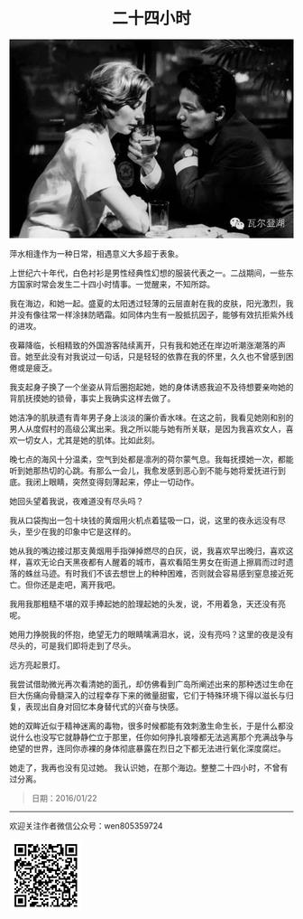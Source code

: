 <h1 style="text-align:center">二十四小时</h1>


![](/blog/C02.jpg)

萍水相逢作为一种日常，相遇意义大多超于表象。

上世纪六十年代，白色衬衫是男性经典性幻想的服装代表之一。二战期间，一些东方国家时常会发生二十四小时情事。一觉醒来，不知所踪。

我在海边，和她一起。盛夏的太阳透过轻薄的云层直射在我的皮肤，阳光激烈，我并没有像往常一样涂抹防晒霜。如同体内生有一股抵抗因子，能够有效抗拒紫外线的进攻。

夜幕降临，长相精致的外国游客陆续离开，只有我和她还在岸边听潮涨潮落的声音。她至此没有对我说过一句话，只是轻轻的依靠在我的怀里，久久也不曾感到困倦或是疲乏。

我支起身子换了一个坐姿从背后圈抱起她，她的身体诱惑我迫不及待想要亲吻她的背肌抚摸她的锁骨，事实上我确实这样去做了。

她洁净的肌肤遗有青年男子身上淡淡的廉价香水味。在这之前，我看见她刚和别的男人从度假村的高级公寓出来。我之所以能与她有所关联，是因为我喜欢女人，喜欢一切女人，尤其是她的肌体。比如此刻。

晚七点的海风十分温柔，空气到处都是凛冽的荷尔蒙气息。我每抚摸她一次，都能听到她那热切的心跳。有那么一会儿，我愈发感到恶心到不能与她将爱抚进行到底。我闭上眼睛，突然变得刻薄起来，停止一切动作。

她回头望着我说，夜难道没有尽头吗？ 

我从口袋掏出一包十块钱的黄烟用火机点着猛吸一口，说，这里的夜永远没有尽头，至少在我的印象中它是这样的。

她从我的嘴边接过那支黄烟用手指弹掉燃尽的白灰，说，我喜欢早出晚归，喜欢这样，喜欢无论白天黑夜都有人醒着的城市，喜欢看陌生男女在街道上擦肩而过时遗落的蛛丝马迹。有时我们不该去想世上的种种困难，否则就会容易感到窒息接近死亡。但你还是走吧，离开我吧。

我用我那粗糙不堪的双手捧起她的脸理起她的头发，说，不用着急，天还没有亮呢。

她用力挣脱我的怀抱，绝望无力的眼睛噙满泪水，说，没有亮吗？这里的夜是没有尽头的，可是我们即将走到了尽头。 

远方亮起景灯。

我尝试借助微光再次看清她的面孔，却仿佛看到广岛所阐述出来的那种透过生命在巨大伤痛向骨髓深入的过程幸存下来的微量甜蜜，它们于特殊环境下得以滋长与归复，表现出自身对回忆本身替代式的兴奋与快感。

她的双眸近似于精神迷离的毒物，很多时候都能有效刺激生命生长，于是什么都没说什么也没写它就静静伫立于那里，任你如何挣扎哀嚎都无法逃离那个充满战争与绝望的世界，连同你赤裸的身体彻底暴露在烈日之下都无法进行氧化深度腐烂。

她走了，我再也没有见过她。
我认识她，在那个海边。整整二十四小时，不曾有过分离。

> 日期：2016/01/22

***
欢迎关注作者微信公众号：wen805359724 

![](/blog/Public-number.bmp)